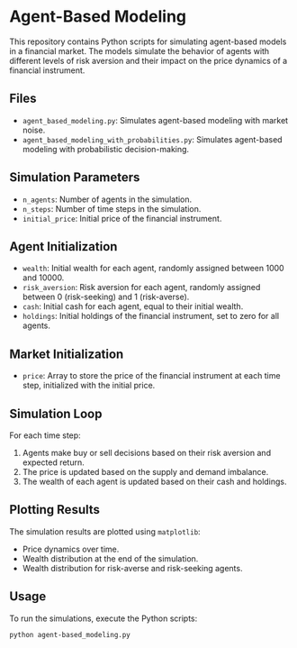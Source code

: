 # Agent-Based Modeling

This repository contains Python scripts for simulating agent-based models in a financial market. The models simulate the behavior of agents with different levels of risk aversion and their impact on the price dynamics of a financial instrument.

## Files

- `agent_based_modeling.py`: Simulates agent-based modeling with market noise.
- `agent_based_modeling_with_probabilities.py`: Simulates agent-based modeling with probabilistic decision-making.

## Simulation Parameters

- `n_agents`: Number of agents in the simulation.
- `n_steps`: Number of time steps in the simulation.
- `initial_price`: Initial price of the financial instrument.

## Agent Initialization

- `wealth`: Initial wealth for each agent, randomly assigned between 1000 and 10000.
- `risk_aversion`: Risk aversion for each agent, randomly assigned between 0 (risk-seeking) and 1 (risk-averse).
- `cash`: Initial cash for each agent, equal to their initial wealth.
- `holdings`: Initial holdings of the financial instrument, set to zero for all agents.

## Market Initialization

- `price`: Array to store the price of the financial instrument at each time step, initialized with the initial price.

## Simulation Loop

For each time step:
1. Agents make buy or sell decisions based on their risk aversion and expected return.
2. The price is updated based on the supply and demand imbalance.
3. The wealth of each agent is updated based on their cash and holdings.

## Plotting Results

The simulation results are plotted using `matplotlib`:
- Price dynamics over time.
- Wealth distribution at the end of the simulation.
- Wealth distribution for risk-averse and risk-seeking agents.

## Usage

To run the simulations, execute the Python scripts:

```sh
python agent-based_modeling.py
```